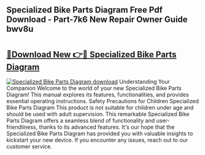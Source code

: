 ## Specialized Bike Parts Diagram Free Pdf Download - Part-7k6 New Repair Owner Guide bwv8u

# <h2><a href="http://dfriie.blite.top/?on=Specialized+Bike+Parts+Diagram">🔗Download New 👉🔴 Specialized Bike Parts Diagram</a></h2>

[![Specialized Bike Parts Diagram download](https://i.imgur.com/lujVjoI.png)](http://dfriie.blite.top/?on=Specialized+Bike+Parts+Diagram)
Understanding Your Companion Welcome to the world of your new Specialized Bike Parts Diagram! This manual explores its features, functionalities, and provides essential operating instructions. Safety Precautions for Children Specialized Bike Parts Diagram This product is not suitable for children under age and should be used with adult supervision. This remarkable Specialized Bike Parts Diagram offers a seamless blend of functionality and user-friendliness, thanks to its advanced features. It's our hope that the Specialized Bike Parts Diagram has provided you with valuable insights to kickstart your new device. If you encounter any issues, reach out to our customer service.
